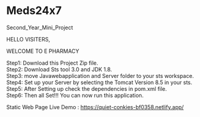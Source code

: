 # Meds24x7
Second_Year_Mini_Project

HELLO VISITERS,

WELCOME TO E PHARMACY

Step1: Download this Project Zip file.     
Step2: Download Sts tool 3.0 and JDK 1.8.     
Step3: move Javawebapplication and Server folder to your sts workspace.         
Step4: Set up your Server by selecting the Tomcat Version 8.5 in your sts.        
Step5: After Setting up check the dependencies in pom.xml file.        
Step6: Then all Set!!! You can now run this application.

Static Web Page Live Demo : https://quiet-conkies-bf0358.netlify.app/
